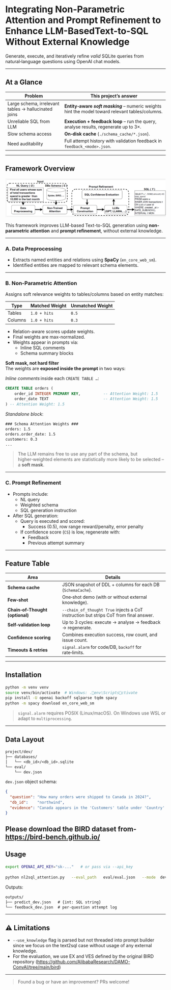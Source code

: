 # Integrating Non-Parametric Attention and Prompt Refinement to Enhance LLM-BasedText-to-SQL Without External Knowledge
Generate, execute, and iteratively refine _valid_ SQLite queries from natural‑language questions using OpenAI chat models.

---

## At a Glance
| Problem | This project’s answer |
|---------|-----------------------|
| Large schema, irrelevant tables → hallucinated joins | **Entity‑aware *soft masking*** – numeric weights hint the model toward relevant tables/columns. |
| Unreliable SQL from LLM | **Execution + feedback loop** – run the query, analyse results, regenerate up to 3×. |
| Slow schema access | **On‑disk cache** (`./schema_cache/*.json`). |
| Need auditability | Full attempt history with validation feedback in `feedback_<mode>.json`. |

---

## Framework Overview

![Framework Overview](./images/attention_pipeline.png)


This framework improves LLM-based Text-to-SQL generation using **non-parametric attention** and **prompt refinement**, without external knowledge.

---

###  A. Data Preprocessing

- Extracts named entities and relations using **SpaCy** (`en_core_web_sm`).
- Identified entities are mapped to relevant schema elements.

---

###  B. Non-Parametric Attention

Assigns soft relevance weights to tables/columns based on entity matches:

| Type     | Matched Weight       | Unmatched Weight |
|----------|----------------------|------------------|
| Tables   | `1.0 + hits`         | `0.5`            |
| Columns  | `1.0 + hits`         | `0.3`            |

- Relation-aware scores update weights.
- Final weights are max-normalized.
- Weights appear in prompts via:
  - Inline SQL comments
  - Schema summary blocks

 **Soft mask, not hard filter**  
   The weights are **exposed inside the prompt** in two ways:

   *Inline comments* inside each `CREATE TABLE …`:

   ```sql
   CREATE TABLE orders (
       order_id INTEGER PRIMARY KEY,          -- Attention Weight: 1.5
       order_date TEXT                        -- Attention Weight: 1.5
   ) -- Attention Weight: 1.5
   ```

   *Standalone block*:

   ```
   ### Schema Attention Weights ###
   orders: 1.5
   orders.order_date: 1.5
   customers: 0.3
   ...
   ```

   > The LLM remains free to use any part of the schema, but higher‑weighted
   > elements are statistically more likely to be selected – a **soft mask**.
---

###  C. Prompt Refinement

- Prompts include:
  - NL query
  - Weighted schema
  - SQL generation instruction
- After SQL generation:
  - Query is executed and scored:
    - Success (0.5), row range reward/penalty, error penalty
  - If confidence score (`CS`) is low, regenerate with:
    - Feedback
    - Previous attempt summary


---

##  Feature Table
| Area | Details |
|------|---------|
| **Schema cache** | JSON snapshot of DDL + columns for each DB (`SchemaCache`). |
| **Few‑shot** | One‑shot demo (with or without external knowledge). |
| **Chain‑of‑Thought (optional)** | `--chain_of_thought True` injects a CoT instruction but strips CoT from final answer. |
| **Self‑validation loop** | Up to 3 cycles: execute → analyse → feedback → regenerate. |
| **Confidence scoring** | Combines execution success, row count, and issue count. |
| **Timeouts & retries** | `signal.alarm` for code/DB, `backoff` for rate‑limits. |

---

## Installation

```bash
python -m venv venv
source venv/bin/activate  # Windows: .env\Scriptsctivate
pip install -U openai backoff sqlparse tqdm spacy
python -m spacy download en_core_web_sm
```

> `signal.alarm` requires POSIX (Linux/macOS). On Windows use WSL or adapt to `multiprocessing`.

---

##  Data Layout

```
project/dev/
├── databases/
│   └── <db_id>/<db_id>.sqlite
└── eval/
    └── dev.json
```

`dev.json` object schema:

```json
{
  "question": "How many orders were shipped to Canada in 2024?",
  "db_id":    "northwind",
  "evidence": "Canada appears in the 'Customers' table under 'Country'."
}
```
Please download the BIRD dataset from- https://bird-bench.github.io/
---

## Usage

```bash
export OPENAI_API_KEY="sk-..."   # or pass via --api_key

python nl2sql_attention.py   --eval_path   eval/eval.json   --mode  dev   --db_root_path       databases   --api_key            $OPENAI_API_KEY   --engine    gpt-4o   --data_output_path   outputs/   --feedback_output_path outputs/feedback_dev.json   --use_knowledge      False   --chain_of_thought   False
```

Outputs:

```
outputs/
├── predict_dev.json   # {int: SQL string}
└── feedback_dev.json  # per‑question attempt log
```

---

## ⚠️  Limitations 

* `--use_knowledge` flag is parsed but not threaded into prompt builder since we focus on the text2sql case without usage of any external knowledge.
* For the evaluation, we use EX and VES defined by the original BIRD repository (https://github.com/AlibabaResearch/DAMO-ConvAI/tree/main/bird)

---

> Found a bug or have an improvement? PRs welcome!
